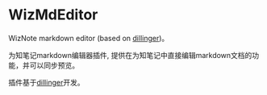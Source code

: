 WizMdEditor
===========

WizNote markdown editor (based on [dillinger](http://dillinger.io))。

为知笔记markdown编辑器插件, 提供在为知笔记中直接编辑markdown文档的功能，并可以同步预览。

插件基于[dillinger](http://dillinger.io)开发。



